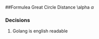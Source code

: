 ##Formulea 
Great Circle Distance 
\alpha $\alpha$



### Decisions 
1. Golang is english readable 






